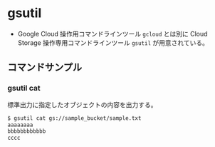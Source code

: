 # gsutil
- Google Cloud 操作用コマンドラインツール `gcloud` とは別に Cloud Storage 操作専用コマンドラインツール `gsutil` が用意されている。

## コマンドサンプル

### gsutil cat

標準出力に指定したオブジェクトの内容を出力する。

```sh
$ gsutil cat gs://sample_bucket/sample.txt
aaaaaaaa
bbbbbbbbbbbb
cccc
```


